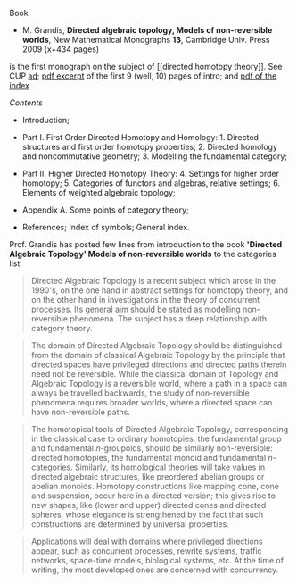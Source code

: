 Book

* M. Grandis, __Directed algebraic topology,
Models of non-reversible worlds__, New Mathematical Monographs __13__, Cambridge Univ. Press 2009 (x+434 pages)

is the first monograph on the subject of [[directed homotopy theory]]. See CUP [ad](http://www.cambridge.org/uk/catalogue/catalogue.asp?isbn=978052176036); [pdf excerpt](http://assets.cambridge.org/97805217/60362/excerpt/9780521760362_excerpt.pdf) of the first 9 (well, 10) pages of intro; and [pdf of the index](http://assets.cambridge.org/97805217/60362/index/9780521760362_index.pdf).

_Contents_

* Introduction; 

* Part I. First Order Directed Homotopy and Homology: 1. Directed structures and first order homotopy properties; 2. Directed homology and noncommutative geometry; 3. Modelling the fundamental category; 

* Part II. Higher Directed Homotopy Theory: 4. Settings for higher order homotopy; 5. Categories of functors and algebras, relative settings; 6. Elements of weighted algebraic topology; 

* Appendix A. Some points of category theory; 

* References; Index of symbols; General index.

Prof. Grandis has posted few lines from introduction to the book  __'Directed Algebraic Topology' Models of non-reversible worlds__ to the categories list.

>Directed Algebraic Topology is a recent subject which arose in the 1990's, on the one hand in abstract settings for homotopy theory, and on the other hand in investigations in the theory of concurrent processes.
>Its general aim should be stated as modelling non-reversible phenomena. The subject has a deep relationship with category theory.

>The domain of Directed Algebraic Topology should be distinguished from the domain of classical Algebraic Topology by the principle that directed spaces have privileged directions and directed paths therein need not be reversible. While the classical domain of Topology and Algebraic Topology is a reversible world, where a path in a space can always be travelled backwards, the study of non-reversible phenomena requires broader worlds, where a directed space can have non-reversible paths.

>The homotopical tools of Directed Algebraic Topology, corresponding in the classical case to ordinary homotopies, the fundamental group and fundamental $n$-groupoids, should be similarly non-reversible: directed homotopies, the fundamental monoid and fundamental $n$-categories.
>Similarly, its homological theories will take values in directed algebraic structures, like preordered abelian groups or abelian monoids. Homotopy constructions like mapping cone, cone and suspension, occur here in a directed version; this gives rise to new shapes, like (lower and upper) directed cones and directed spheres, whose elegance is strengthened by the fact that such constructions are determined by universal properties.

>Applications will deal with domains where privileged directions appear, such as concurrent processes, rewrite systems, traffic networks, space-time models, biological systems, etc. At the time of writing, the most developed ones are concerned with concurrency.